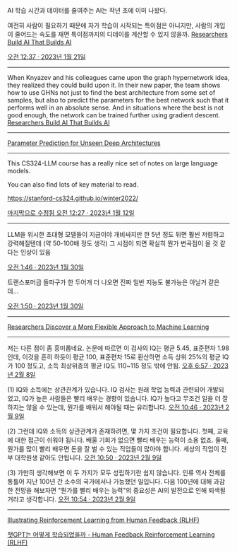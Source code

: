 AI 학습 시간과 데이터를 줄여주는 AI는 작년 초에 이미 나왔다.

여전히 사람이 필요하기 때문에 자가 학습이 시작되는 특이점은 아니지만, 사람의 개입이 줄어드는 속도를 재면 특이점까지의 디데이를 계산할 수 있지 않을까.
[Researchers Build AI That Builds AI](https://www.quantamagazine.org/researchers-build-ai-that-builds-ai-20220125/)

[오전 12:37 · 2023년 1월 21일](https://twitter.com/seodam_hst/status/1616459940671164420)

<hr>

When Knyazev and his colleagues came upon the graph hypernetwork idea, they realized they could build upon it. In their new paper, the team shows how to use GHNs not just to find the best architecture from some set of samples, but also to predict the parameters for the best network such that it performs well in an absolute sense. And in situations where the best is not good enough, the network can be trained further using gradient descent.
[Researchers Build AI That Builds AI](https://www.quantamagazine.org/researchers-build-ai-that-builds-ai-20220125/)

<hr>

[Parameter Prediction for Unseen Deep Architectures](https://arxiv.org/abs/2110.13100)

<hr>

This CS324-LLM course has a really nice set of notes on large language models.

You can also find lots of key material to read.

https://stanford-cs324.github.io/winter2022/

[마지막으로 수정됨 오전 12:27 · 2023년 1월 12일](https://twitter.com/omarsar0/status/1613195970874843136)

<hr>

LLM을 위시한 초대형 모델들이 지금이야 개비싸지만 한 5년 정도 뒤면 훨씬 저렴하고 강력해질텐데 (약 50-100배 정도 생각) 그 시점이 되면 확실히 뭔가 변곡점이 올 것 같다는 인상이 있음

[오전 1:46 · 2023년 1월 30일](https://twitter.com/summerlight00/status/1619738849391050752)

트랜스포머급 돌파구가 한 두어개 더 나오면 진짜 일반 지능도 불가능은 아닐거 같은데...

[오전 1:50 · 2023년 1월 30일](https://twitter.com/summerlight00/status/1619739810150907905)

<hr>

[Researchers Discover a More Flexible Approach to Machine Learning](https://www.quantamagazine.org/researchers-discover-a-more-flexible-approach-to-machine-learning-20230207)

<hr>

저는 다른 점이 좀 흥미롭네요. 논문에 따르면 이 검사의  IQ는 평균 5.45, 표준편차 1.98인데, 이것을 흔히 하듯이 평균 100, 표준편차 15로 환산하면 소득 상위 25%의 평균 IQ가 100 정도고, 소득 최상위층의 평균 IQ도 110~115 정도 밖에 안됨.
[오후 6:57 · 2023년 2월 8일](https://twitter.com/aichupanda/status/1623259608231075843)

(1) IQ와 소득에는 상관관계가 있습니다. IQ 검사는 원래 학업 능력과 관련되어 개발되었고, IQ가 높은 사람들은 빨리 배우는 경향이 있습니다. IQ가 높다고 무조건 일을 더 잘하지는 않을 수 있는데, 뭔가를 배워서 해야될 때는 유리합니다.
[오전 10:46 · 2023년 2월 9일](https://twitter.com/aichupanda/status/1623498569067171840)

(2) 그런데 IQ와 소득의 상관관계가 존재하려면, 몇 가지 조건이 필요합니다. 첫째, 교육에 대한 접근이 쉬워야 됩니다. 배울 기회가 없으면 빨리 배우는 능력이 소용 없죠. 둘째, 뭔가를 많이 빨리 배우면 돈을 잘 벌 수 있는 직업들이 많아야 합니다. 세상의 직업이 전부 대학원생 같아도 안됩니다.
[오전 10:50 · 2023년 2월 9일](https://twitter.com/aichupanda/status/1623499597191745538)

(3) 가만히 생각해보면 이 두 가지가 모두 성립하기란 쉽지 않습니다. 인류 역사 전체를 통틀어 지난 100년 간 소수의 국가에서나 가능했던 일입니다. 다음 100년에 대해 과감한 전망을 해보자면 "뭔가를 빨리 배우는 능력"의 중요성은 AI의 발전으로 인해 퇴색될거라고 생각합니다.
[오전 10:54 · 2023년 2월 9일](https://twitter.com/aichupanda/status/1623500612376883200)

<hr>

[Illustrating Reinforcement Learning from Human Feedback (RLHF)](https://huggingface.co/blog/rlhf)

[챗GPT는 어떻게 학습되었을까 - Human Feedback Reinforcement Learning (RLHF)](https://littlefoxdiary.tistory.com/111)
